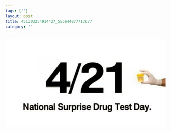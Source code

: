 ```yaml
---
tags: ['']
layout: post
title: 451303254914427_556644077713677
category: ''
---
```

![451303254914427_556644077713677](/uploads/2013-4-22-451303254914427_556644077713677.jpg)
